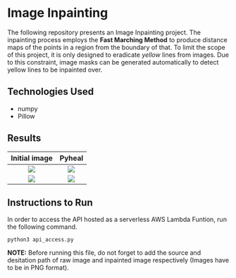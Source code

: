 # Image Inpainting
The following repository presents an Image Inpainting project. The inpainting process employs the **Fast Marching Method** to produce distance maps of the points in a region from the boundary of that. To limit the scope of this project, it is only designed to eradicate *yellow* lines from images. Due to this constraint, image masks can be generated automatically to detect yellow lines to be inpainted over.

## Technologies Used
- numpy
- Pillow

## Results

| Initial image               | Pyheal                        |
| :-------------------------: | :---------------------------: |
| [![][im1_in_thumb]][im1_in] | [![][im1_out_thumb]][im1_out] |
| [![][im2_in_thumb]][im2_in] | [![][im2_out_thumb]][im2_out] |

[im1_in]: https://github.com/Pushkar-Bhuse/ImageInpainting/master/blob/raw_image1.png
[im1_in_thumb]: https://github.com/Pushkar-Bhuse/ImageInpainting/master/blob/raw_image1.png
[im1_out]: https://github.com/Pushkar-Bhuse/ImageInpainting/master/blob/inpainted1.png
[im1_out_thumb]: https://github.com/Pushkar-Bhuse/ImageInpainting/master/blob/inpainted1.png
[im2_in]: https://github.com/Pushkar-Bhuse/ImageInpainting/master/blobraw_image2.png
[im2_in_thumb]: https://github.com/Pushkar-Bhuse/ImageInpainting/master/blobraw_image2.png
[im2_out]: https://github.com/Pushkar-Bhuse/ImageInpainting/master/blobinpainted2.png
[im2_out_thumb]: https://github.com/Pushkar-Bhuse/ImageInpainting/master/blobinpainted2.png


## Instructions to Run
In order to access the API hosted as a serverless AWS Lambda Funtion, run the following command.
```
python3 api_access.py
```
**NOTE:** Before running this file, do not forget to add the source and desitation path of raw image and inpainted image respectively (Images have to be in PNG format).
